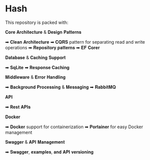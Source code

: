 # Hash

This repository is packed with:

𝐂𝐨𝐫𝐞 𝐀𝐫𝐜𝐡𝐢𝐭𝐞𝐜𝐭𝐮𝐫𝐞 & 𝐃𝐞𝐬𝐢𝐠𝐧 𝐏𝐚𝐭𝐭𝐞𝐫𝐧𝐬

➡ 𝐂𝐥𝐞𝐚𝐧 𝐀𝐫𝐜𝐡𝐢𝐭𝐞𝐜𝐭𝐮𝐫𝐞
➡ 𝐂𝐐𝐑𝐒 pattern for separating read and write operations
➡ 𝐑𝐞𝐩𝐨𝐬𝐢𝐭𝐨𝐫𝐲 𝐩𝐚𝐭𝐭𝐞𝐫𝐧𝐬
➡ 𝐄𝐅 𝐂𝐨𝐫𝐞𝐫

𝐃𝐚𝐭𝐚𝐛𝐚𝐬𝐞 & 𝐂𝐚𝐜𝐡𝐢𝐧𝐠 𝐒𝐮𝐩𝐩𝐨𝐫𝐭

➡ **SqLite**
➡ **Response Caching** 

𝐌𝐢𝐝𝐝𝐥𝐞𝐰𝐚𝐫𝐞 & 𝐄𝐫𝐫𝐨𝐫 𝐇𝐚𝐧𝐝𝐥𝐢𝐧𝐠

➡ 𝐁𝐚𝐜𝐤𝐠𝐫𝐨𝐮𝐧𝐝 𝐏𝐫𝐨𝐜𝐞𝐬𝐬𝐢𝐧𝐠 & 𝐌𝐞𝐬𝐬𝐚𝐠𝐢𝐧𝐠
➡ 𝐑𝐚𝐛𝐛𝐢𝐭𝐌𝐐


𝐀𝐏𝐈 

➡ **Rest** 𝐀𝐏𝐈𝐬 

𝐃𝐨𝐜𝐤𝐞𝐫 

➡ 𝐃𝐨𝐜𝐤𝐞𝐫 support for containerization
➡ 𝐏𝐨𝐫𝐭𝐚𝐢𝐧𝐞𝐫 for easy Docker management

𝐒𝐰𝐚𝐠𝐠𝐞𝐫 & 𝐀𝐏𝐈 𝐌𝐚𝐧𝐚𝐠𝐞𝐦𝐞𝐧𝐭

➡ 𝐒𝐰𝐚𝐠𝐠𝐞𝐫, 𝐞𝐱𝐚𝐦𝐩𝐥𝐞𝐬, 𝐚𝐧𝐝 𝐀𝐏𝐈 𝐯𝐞𝐫𝐬𝐢𝐨𝐧𝐢𝐧𝐠

